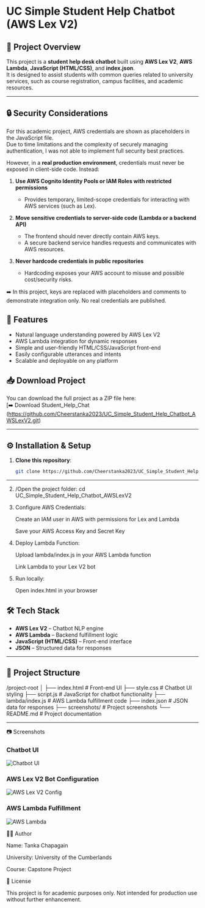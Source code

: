 # UC Simple Student Help Chatbot (AWS Lex V2)

## 📌 Project Overview
This project is a **student help desk chatbot** built using **AWS Lex V2**, **AWS Lambda**, **JavaScript (HTML/CSS)**, and **index.json**.  
It is designed to assist students with common queries related to university services, such as course registration, campus facilities, and academic resources.

---

## 🔒 Security Considerations

For this academic project, AWS credentials are shown as placeholders in the JavaScript file.  
Due to time limitations and the complexity of securely managing authentication, I was not able to implement full security best practices.  

However, in a **real production environment**, credentials must never be exposed in client-side code. Instead:

1. **Use AWS Cognito Identity Pools or IAM Roles with restricted permissions**  
   - Provides temporary, limited-scope credentials for interacting with AWS services (such as Lex).  

2. **Move sensitive credentials to server-side code (Lambda or a backend API)**  
   - The frontend should never directly contain AWS keys.  
   - A secure backend service handles requests and communicates with AWS resources.  

3. **Never hardcode credentials in public repositories**  
   - Hardcoding exposes your AWS account to misuse and possible cost/security risks.  

➡️ In this project, keys are replaced with placeholders and comments to demonstrate integration only. No real credentials are published.


## 🚀 Features
- Natural language understanding powered by AWS Lex V2
- AWS Lambda integration for dynamic responses
- Simple and user-friendly HTML/CSS/JavaScript front-end
- Easily configurable utterances and intents
- Scalable and deployable on any platform

## 📥 Download Project
You can download the full project as a ZIP file here:  
[➡️ Download Student_Help_Chat (https://github.com/Cheerstanka2023/UC_Simple_Student_Help_Chatbot_AWSLexV2.git)

---

## ⚙️ Installation & Setup
1. **Clone this repository**:
   ```bash
   git clone https://github.com/Cheerstanka2023/UC_Simple_Student_Help_Chatbot_AWSLexV2.git

---
2. /Open the project folder:
   cd UC_Simple_Student_Help_Chatbot_AWSLexV2

3. Configure AWS Credentials:

   Create an IAM user in AWS with permissions for Lex and Lambda

   Save your AWS Access Key and Secret Key

4. Deploy Lambda Function:

   Upload lambda/index.js in your AWS Lambda function

   Link Lambda to your Lex V2 bot

5. Run locally:

   Open index.html in your browser

## 🛠️ Tech Stack
- **AWS Lex V2** – Chatbot NLP engine
- **AWS Lambda** – Backend fulfillment logic
- **JavaScript (HTML/CSS)** – Front-end interface
- **JSON** – Structured data for responses

---

## 📂 Project Structure
/project-root
│
├── index.html # Front-end UI
├── style.css # Chatbot UI styling
├── script.js # JavaScript for chatbot functionality
├── lambda/index.js # AWS Lambda fulfillment code
├── index.json # JSON data for responses
├── screenshots/ # Project screenshots
└── README.md # Project documentation

---
📷 Screenshots

### Chatbot UI
![Chatbot UI](screenshots/chatbot_ui.png)

### AWS Lex V2 Bot Configuration
![AWS Lex V2 Config](screenshots/lex_config.png)

### AWS Lambda Fulfillment
![AWS Lambda](screenshots/lambda_code.png)


👨‍🎓 Author

Name: Tanka Chapagain

University: University of the Cumberlands

Course: Capstone Project


📜 License

This project is for academic purposes only. Not intended for production use without further enhancement.


